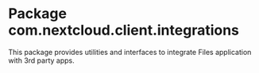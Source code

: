 # Package com.nextcloud.client.integrations

This package provides utilities and interfaces to integrate
Files application with 3rd party apps.
